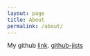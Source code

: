 ```yaml
---
layout: page
title: About
permalink: /about/
---
```


My github [link](https://github.com/nirmalya123).
[github-jists](https://gist.github.com/nirmalya123)